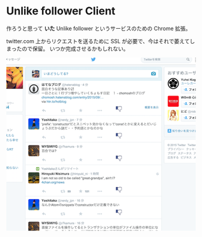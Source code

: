 # Unlike follower Client

作ろうと思って **いた** Unlike follower というサービスのための Chrome 拡張。

twitter.com 上からリクエストを送るために SSL が必要で、今はそれで萎えてしまったので保留。
いつか完成させるかもしれない。

![](/images/capture.png)
